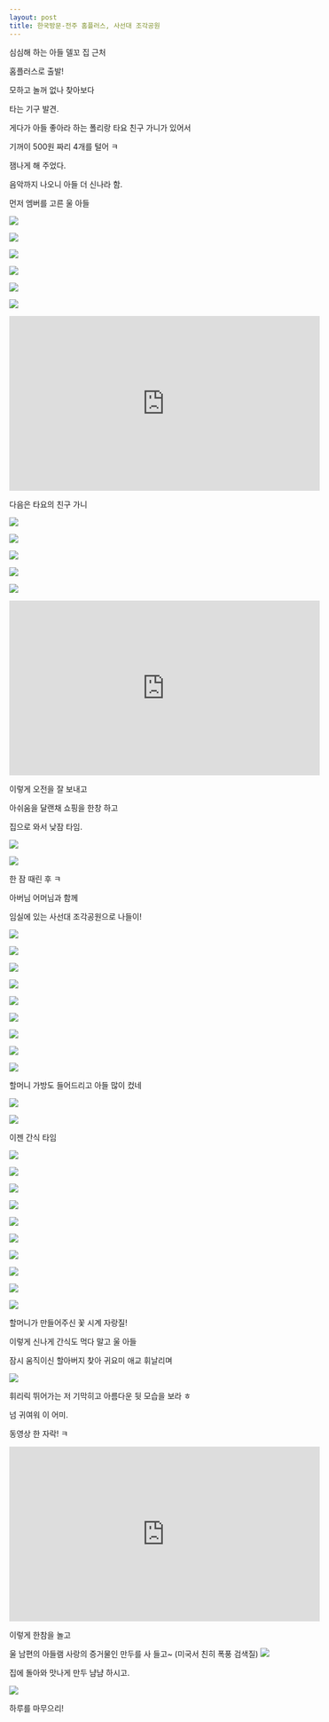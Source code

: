 ```yaml
---
layout: post
title: 한국방문-전주 홈플러스, 사선대 조각공원
---
```


심심해 하는 아들 델꼬 집 근처

홈플러스로 출발!

모하고 놀꺼 없나 찾아보다

타는 기구 발견. 

게다가 아들 좋아라 하는 폴리랑 타요 친구 가니가 있어서

기꺼이 500원 짜리 4개를 털어 ㅋ

잼나게 해 주었다. 

음악까지 나오니 아들 더 신나라 함.

먼저 엠버를 고른 울 아들

![](https://dl.dropboxusercontent.com/u/9792864/150527%20%EC%A0%84%EC%A3%BC%20%ED%99%88%ED%94%8C%EB%9F%AC%EC%8A%A4%2C%20%EC%82%AC%EC%84%A0%EB%8C%80%EC%A1%B0%EA%B0%81%EA%B3%B5%EC%9B%90/DSC03614.JPG)


![](https://dl.dropboxusercontent.com/u/9792864/150527%20%EC%A0%84%EC%A3%BC%20%ED%99%88%ED%94%8C%EB%9F%AC%EC%8A%A4%2C%20%EC%82%AC%EC%84%A0%EB%8C%80%EC%A1%B0%EA%B0%81%EA%B3%B5%EC%9B%90/DSC03615.JPG)


![](https://dl.dropboxusercontent.com/u/9792864/150527%20%EC%A0%84%EC%A3%BC%20%ED%99%88%ED%94%8C%EB%9F%AC%EC%8A%A4%2C%20%EC%82%AC%EC%84%A0%EB%8C%80%EC%A1%B0%EA%B0%81%EA%B3%B5%EC%9B%90/DSC03616.JPG)


![](https://dl.dropboxusercontent.com/u/9792864/150527%20%EC%A0%84%EC%A3%BC%20%ED%99%88%ED%94%8C%EB%9F%AC%EC%8A%A4%2C%20%EC%82%AC%EC%84%A0%EB%8C%80%EC%A1%B0%EA%B0%81%EA%B3%B5%EC%9B%90/DSC03617.JPG)


![](https://dl.dropboxusercontent.com/u/9792864/150527%20%EC%A0%84%EC%A3%BC%20%ED%99%88%ED%94%8C%EB%9F%AC%EC%8A%A4%2C%20%EC%82%AC%EC%84%A0%EB%8C%80%EC%A1%B0%EA%B0%81%EA%B3%B5%EC%9B%90/DSC03619.JPG)


![](https://dl.dropboxusercontent.com/u/9792864/150527%20%EC%A0%84%EC%A3%BC%20%ED%99%88%ED%94%8C%EB%9F%AC%EC%8A%A4%2C%20%EC%82%AC%EC%84%A0%EB%8C%80%EC%A1%B0%EA%B0%81%EA%B3%B5%EC%9B%90/DSC03620.JPG)


<iframe width="560" height="315" src="https://www.youtube.com/embed/54D-o0_l5Gw" frameborder="0" allowfullscreen></iframe>

다음은 타요의 친구 가니

![](https://dl.dropboxusercontent.com/u/9792864/150527%20%EC%A0%84%EC%A3%BC%20%ED%99%88%ED%94%8C%EB%9F%AC%EC%8A%A4%2C%20%EC%82%AC%EC%84%A0%EB%8C%80%EC%A1%B0%EA%B0%81%EA%B3%B5%EC%9B%90/DSC03622.JPG)


![](https://dl.dropboxusercontent.com/u/9792864/150527%20%EC%A0%84%EC%A3%BC%20%ED%99%88%ED%94%8C%EB%9F%AC%EC%8A%A4%2C%20%EC%82%AC%EC%84%A0%EB%8C%80%EC%A1%B0%EA%B0%81%EA%B3%B5%EC%9B%90/DSC03623.JPG)


![](https://dl.dropboxusercontent.com/u/9792864/150527%20%EC%A0%84%EC%A3%BC%20%ED%99%88%ED%94%8C%EB%9F%AC%EC%8A%A4%2C%20%EC%82%AC%EC%84%A0%EB%8C%80%EC%A1%B0%EA%B0%81%EA%B3%B5%EC%9B%90/DSC03624.JPG)


![](https://dl.dropboxusercontent.com/u/9792864/150527%20%EC%A0%84%EC%A3%BC%20%ED%99%88%ED%94%8C%EB%9F%AC%EC%8A%A4%2C%20%EC%82%AC%EC%84%A0%EB%8C%80%EC%A1%B0%EA%B0%81%EA%B3%B5%EC%9B%90/DSC03625.JPG)


![](https://dl.dropboxusercontent.com/u/9792864/150527%20%EC%A0%84%EC%A3%BC%20%ED%99%88%ED%94%8C%EB%9F%AC%EC%8A%A4%2C%20%EC%82%AC%EC%84%A0%EB%8C%80%EC%A1%B0%EA%B0%81%EA%B3%B5%EC%9B%90/DSC03626.JPG)


<iframe width="560" height="315" src="https://www.youtube.com/embed/76f3Io5yaJI" frameborder="0" allowfullscreen></iframe>

이렇게 오전을 잘 보내고

아쉬움을 달랜채 쇼핑을 한창 하고

집으로 와서 낮잠 타임.

![](https://dl.dropboxusercontent.com/u/9792864/150527%20%EC%A0%84%EC%A3%BC%20%ED%99%88%ED%94%8C%EB%9F%AC%EC%8A%A4%2C%20%EC%82%AC%EC%84%A0%EB%8C%80%EC%A1%B0%EA%B0%81%EA%B3%B5%EC%9B%90/KakaoTalk_20150528_004530809%20%28%EB%B3%B5%EC%82%AC%29.jpg)


![](https://dl.dropboxusercontent.com/u/9792864/150527%20%EC%A0%84%EC%A3%BC%20%ED%99%88%ED%94%8C%EB%9F%AC%EC%8A%A4%2C%20%EC%82%AC%EC%84%A0%EB%8C%80%EC%A1%B0%EA%B0%81%EA%B3%B5%EC%9B%90/KakaoTalk_20150528_004553341%20%28%EB%B3%B5%EC%82%AC%29.jpg)


한 잠 때린 후 ㅋ

아버님 어머님과 함께 

임실에 있는 사선대 조각공원으로 나들이!

![](https://dl.dropboxusercontent.com/u/9792864/150527%20%EC%A0%84%EC%A3%BC%20%ED%99%88%ED%94%8C%EB%9F%AC%EC%8A%A4%2C%20%EC%82%AC%EC%84%A0%EB%8C%80%EC%A1%B0%EA%B0%81%EA%B3%B5%EC%9B%90/DSC03629.JPG)


![](https://dl.dropboxusercontent.com/u/9792864/150527%20%EC%A0%84%EC%A3%BC%20%ED%99%88%ED%94%8C%EB%9F%AC%EC%8A%A4%2C%20%EC%82%AC%EC%84%A0%EB%8C%80%EC%A1%B0%EA%B0%81%EA%B3%B5%EC%9B%90/DSC03630.JPG)


![](https://dl.dropboxusercontent.com/u/9792864/150527%20%EC%A0%84%EC%A3%BC%20%ED%99%88%ED%94%8C%EB%9F%AC%EC%8A%A4%2C%20%EC%82%AC%EC%84%A0%EB%8C%80%EC%A1%B0%EA%B0%81%EA%B3%B5%EC%9B%90/DSC03631.JPG)


![](https://dl.dropboxusercontent.com/u/9792864/150527%20%EC%A0%84%EC%A3%BC%20%ED%99%88%ED%94%8C%EB%9F%AC%EC%8A%A4%2C%20%EC%82%AC%EC%84%A0%EB%8C%80%EC%A1%B0%EA%B0%81%EA%B3%B5%EC%9B%90/DSC03632.JPG)


![](https://dl.dropboxusercontent.com/u/9792864/150527%20%EC%A0%84%EC%A3%BC%20%ED%99%88%ED%94%8C%EB%9F%AC%EC%8A%A4%2C%20%EC%82%AC%EC%84%A0%EB%8C%80%EC%A1%B0%EA%B0%81%EA%B3%B5%EC%9B%90/DSC03633.JPG)


![](https://dl.dropboxusercontent.com/u/9792864/150527%20%EC%A0%84%EC%A3%BC%20%ED%99%88%ED%94%8C%EB%9F%AC%EC%8A%A4%2C%20%EC%82%AC%EC%84%A0%EB%8C%80%EC%A1%B0%EA%B0%81%EA%B3%B5%EC%9B%90/DSC03634.JPG)


![](https://dl.dropboxusercontent.com/u/9792864/150527%20%EC%A0%84%EC%A3%BC%20%ED%99%88%ED%94%8C%EB%9F%AC%EC%8A%A4%2C%20%EC%82%AC%EC%84%A0%EB%8C%80%EC%A1%B0%EA%B0%81%EA%B3%B5%EC%9B%90/DSC03635.JPG)


![](https://dl.dropboxusercontent.com/u/9792864/150527%20%EC%A0%84%EC%A3%BC%20%ED%99%88%ED%94%8C%EB%9F%AC%EC%8A%A4%2C%20%EC%82%AC%EC%84%A0%EB%8C%80%EC%A1%B0%EA%B0%81%EA%B3%B5%EC%9B%90/DSC03636.JPG)


![](https://dl.dropboxusercontent.com/u/9792864/150527%20%EC%A0%84%EC%A3%BC%20%ED%99%88%ED%94%8C%EB%9F%AC%EC%8A%A4%2C%20%EC%82%AC%EC%84%A0%EB%8C%80%EC%A1%B0%EA%B0%81%EA%B3%B5%EC%9B%90/DSC03637.JPG)

할머니 가방도 들어드리고 아들 많이 컸네

![](https://dl.dropboxusercontent.com/u/9792864/150527%20%EC%A0%84%EC%A3%BC%20%ED%99%88%ED%94%8C%EB%9F%AC%EC%8A%A4%2C%20%EC%82%AC%EC%84%A0%EB%8C%80%EC%A1%B0%EA%B0%81%EA%B3%B5%EC%9B%90/DSC03638.JPG)


![](https://dl.dropboxusercontent.com/u/9792864/150527%20%EC%A0%84%EC%A3%BC%20%ED%99%88%ED%94%8C%EB%9F%AC%EC%8A%A4%2C%20%EC%82%AC%EC%84%A0%EB%8C%80%EC%A1%B0%EA%B0%81%EA%B3%B5%EC%9B%90/DSC03639.JPG)


이젠 간식 타임

![](https://dl.dropboxusercontent.com/u/9792864/150527%20%EC%A0%84%EC%A3%BC%20%ED%99%88%ED%94%8C%EB%9F%AC%EC%8A%A4%2C%20%EC%82%AC%EC%84%A0%EB%8C%80%EC%A1%B0%EA%B0%81%EA%B3%B5%EC%9B%90/DSC03640.JPG)


![](https://dl.dropboxusercontent.com/u/9792864/150527%20%EC%A0%84%EC%A3%BC%20%ED%99%88%ED%94%8C%EB%9F%AC%EC%8A%A4%2C%20%EC%82%AC%EC%84%A0%EB%8C%80%EC%A1%B0%EA%B0%81%EA%B3%B5%EC%9B%90/DSC03641.JPG)


![](https://dl.dropboxusercontent.com/u/9792864/150527%20%EC%A0%84%EC%A3%BC%20%ED%99%88%ED%94%8C%EB%9F%AC%EC%8A%A4%2C%20%EC%82%AC%EC%84%A0%EB%8C%80%EC%A1%B0%EA%B0%81%EA%B3%B5%EC%9B%90/DSC03643.JPG)


![](https://dl.dropboxusercontent.com/u/9792864/150527%20%EC%A0%84%EC%A3%BC%20%ED%99%88%ED%94%8C%EB%9F%AC%EC%8A%A4%2C%20%EC%82%AC%EC%84%A0%EB%8C%80%EC%A1%B0%EA%B0%81%EA%B3%B5%EC%9B%90/DSC03644.JPG)


![](https://dl.dropboxusercontent.com/u/9792864/150527%20%EC%A0%84%EC%A3%BC%20%ED%99%88%ED%94%8C%EB%9F%AC%EC%8A%A4%2C%20%EC%82%AC%EC%84%A0%EB%8C%80%EC%A1%B0%EA%B0%81%EA%B3%B5%EC%9B%90/DSC03645.JPG)


![](https://dl.dropboxusercontent.com/u/9792864/150527%20%EC%A0%84%EC%A3%BC%20%ED%99%88%ED%94%8C%EB%9F%AC%EC%8A%A4%2C%20%EC%82%AC%EC%84%A0%EB%8C%80%EC%A1%B0%EA%B0%81%EA%B3%B5%EC%9B%90/DSC03646.JPG)


![](https://dl.dropboxusercontent.com/u/9792864/150527%20%EC%A0%84%EC%A3%BC%20%ED%99%88%ED%94%8C%EB%9F%AC%EC%8A%A4%2C%20%EC%82%AC%EC%84%A0%EB%8C%80%EC%A1%B0%EA%B0%81%EA%B3%B5%EC%9B%90/DSC03649.JPG)


![](https://dl.dropboxusercontent.com/u/9792864/150527%20%EC%A0%84%EC%A3%BC%20%ED%99%88%ED%94%8C%EB%9F%AC%EC%8A%A4%2C%20%EC%82%AC%EC%84%A0%EB%8C%80%EC%A1%B0%EA%B0%81%EA%B3%B5%EC%9B%90/DSC03650.JPG)


![](https://dl.dropboxusercontent.com/u/9792864/150527%20%EC%A0%84%EC%A3%BC%20%ED%99%88%ED%94%8C%EB%9F%AC%EC%8A%A4%2C%20%EC%82%AC%EC%84%A0%EB%8C%80%EC%A1%B0%EA%B0%81%EA%B3%B5%EC%9B%90/DSC03651.JPG)


![](https://dl.dropboxusercontent.com/u/9792864/150527%20%EC%A0%84%EC%A3%BC%20%ED%99%88%ED%94%8C%EB%9F%AC%EC%8A%A4%2C%20%EC%82%AC%EC%84%A0%EB%8C%80%EC%A1%B0%EA%B0%81%EA%B3%B5%EC%9B%90/DSC03652.JPG)

할머니가 만들어주신 꽃 시계 자랑질!

이렇게 신나게 간식도 먹다 말고 울 아들

잠시 움직이신 할아버지 찾아 귀요미 애교 휘날리며

![](http://cfile212.uf.daum.net/image/265D8B35538DE42D23A09F)


휘리릭 뛰어가는 저 기막히고 아름다운 뒷 모습을 보라 ㅎ

넘 귀여워 이 어미. 

동영상 한 자락! ㅋ

<iframe width="560" height="315" src="https://www.youtube.com/embed/nEeV8-gHVm4" frameborder="0" allowfullscreen></iframe>

이렇게 한참을 놀고

울 남편의 아들램 사랑의 증거물인 만두를 사 들고~
(미국서 친히 폭풍 검색질)
![](https://encrypted-tbn3.gstatic.com/images?q=tbn:ANd9GcQJGKcRvqvMh_EAVoaX9cjoVJndrIniISIl9OuhB91VaWvO2e0k)


집에 돌아와 맛나게 만두 냠냠 하시고.

![](https://dl.dropboxusercontent.com/u/9792864/150527%20%EC%A0%84%EC%A3%BC%20%ED%99%88%ED%94%8C%EB%9F%AC%EC%8A%A4%2C%20%EC%82%AC%EC%84%A0%EB%8C%80%EC%A1%B0%EA%B0%81%EA%B3%B5%EC%9B%90/KakaoTalk_20150528_070320298%20%28%EB%B3%B5%EC%82%AC%29.jpg)


하루를 마무으리!